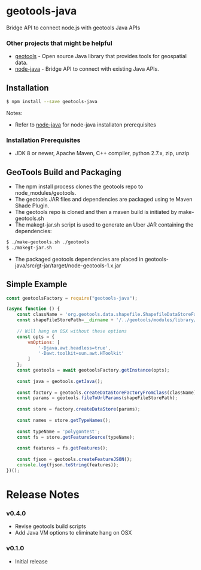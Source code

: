 # geotools-java

Bridge API to connect node.js with geotools Java APIs

### Other projects that might be helpful

* [geotools](https://github.com/geotools/geotools) - Open source Java library that provides tools for geospatial data.
* [node-java](https://github.com/joeferner/node-java) - Bridge API to connect with existing Java APIs.

## Installation

```bash
$ npm install --save geotools-java
```

Notes:

* Refer to [node-java](https://github.com/joeferner/node-java) for node-java installaton prerequisites

### Installation Prerequisites

* JDK 8 or newer, Apache Maven, C++ compiler, python 2.7.x, zip, unzip

## GeoTools Build and Packaging

* The npm install process clones the geotools repo to node_modules/geotools.
* The geotools JAR files and dependencies are packaged using te Maven Shade Plugin.
* The geotools repo is cloned and then a maven build is initiated by make-geotools.sh
* The makegt-jar.sh script is used to generate an Uber JAR containing the dependencies:
```bash
$ ./make-geotools.sh ./geotools
$ ./makegt-jar.sh 
```
* The packaged geotools dependencies are placed in geotools-java/src/gt-jar/target/node-geotools-1.x.jar

## Simple Example
```javascript
const geotoolsFactory = require("geotools-java");

(async function () {
    const className = 'org.geotools.data.shapefile.ShapefileDataStoreFactory';
    const shapeFileStorePath=__dirname + '/../geotools/modules/library/sample-data/src/main/resources/org/geotools/test-data/shapes';
    
    // Will hang on OSX without these options
    const opts = {
        vmOptions: [
            '-Djava.awt.headless=true',
            '-Dawt.toolkit=sun.awt.HToolkit'
        ]
    };
    const geotools = await geotoolsFactory.getInstance(opts);
    
    const java = geotools.getJava();
    
    const factory = geotools.createDataStoreFactoryFromClass(className);
    const params = geotools.fileToUrlParams(shapeFileStorePath);
    
    const store = factory.createDataStore(params);
    
    const names = store.getTypeNames();
    
    const typeName = 'polygontest';
    const fs = store.getFeatureSource(typeName);
    
    const features = fs.getFeatures();
            
    const fjson = geotools.createFeatureJSON();
    console.log(fjson.toString(features));
})();
```

# Release Notes

### v0.4.0

* Revise geotools build scripts
* Add Java VM options to eliminate hang on OSX

### v0.1.0

* Initial release
